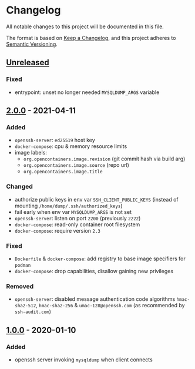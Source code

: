 # Changelog
All notable changes to this project will be documented in this file.

The format is based on [Keep a Changelog](https://keepachangelog.com/en/1.0.0/),
and this project adheres to [Semantic Versioning](https://semver.org/spec/v2.0.0.html).

## [Unreleased]
### Fixed
- entrypoint: unset no longer needed `MYSQLDUMP_ARGS` variable

## [2.0.0] - 2021-04-11
### Added
- `openssh-server`: `ed25519` host key
- `docker-compose`: cpu & memory resource limits
- image labels:
  - `org.opencontainers.image.revision` (git commit hash via build arg)
  - `org.opencontainers.image.source` (repo url)
  - `org.opencontainers.image.title`

### Changed
- authorize public keys in env var `SSH_CLIENT_PUBLIC_KEYS`
  (instead of mounting `/home/dump/.ssh/authorized_keys`)
- fail early when env var `MYSQLDUMP_ARGS` is not set
- `openssh-server`: listen on port `2200` (previously `2222`)
- `docker-compose`: read-only container root filesystem
- `docker-compose`: require version `2.3`

### Fixed
- `Dockerfile` & `docker-compose`: add registry to base image specifiers for `podman`
- `docker-compose`: drop capabilities, disallow gaining new privileges

### Removed
- `openssh-server`: disabled message authentication code algorithms
  `hmac-sha2-512`, `hmac-sha2-256` & `umac-128@openssh.com`
  (as recommended by `ssh-audit.com`)

## [1.0.0] - 2020-01-10
### Added
- openssh server invoking `mysqldump` when client connects

[Unreleased]: https://github.com/olivierlacan/keep-a-changelog/compare/v2.0.0...HEAD
[2.0.0]: https://github.com/olivierlacan/keep-a-changelog/compare/v1.0.0...v2.0.0
[1.0.0]: https://github.com/fphammerle/docker-mysqldump-sshd/releases/tag/v1.0.0
